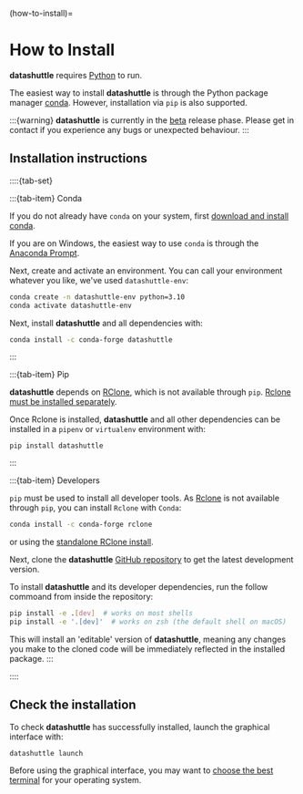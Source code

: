 (how-to-install)=
# How to Install

**datashuttle** requires
[Python](https://www.python.org/)
to run.

The easiest way to install **datashuttle** is through the Python package manager
[conda](https://docs.conda.io/en/latest/). However,
installation via `pip` is also supported.

:::{warning}
**datashuttle** is currently in the [beta](https://en.wikipedia.org/wiki/Software_release_life_cycle#Beta) release phase. Please
get in contact if you experience any bugs or unexpected behaviour.
:::

## Installation instructions

::::{tab-set}

:::{tab-item} Conda

If you do not already have `conda` on your system, first
[download and install conda](https://docs.anaconda.com/free/miniconda/miniconda-install/).

If you are on Windows, the easiest way to use `conda` is through the [Anaconda Prompt](https://docs.anaconda.com/free/anaconda/getting-started/index.html).

Next, create and activate an environment.  You can call your environment whatever you like,
we've used `datashuttle-env`:

```sh
conda create -n datashuttle-env python=3.10
conda activate datashuttle-env
```

Next, install **datashuttle** and all dependencies with:

```sh
conda install -c conda-forge datashuttle
```

:::

:::{tab-item} Pip

**datashuttle** depends on [RClone](https://rclone.org/), which is not available through `pip`.
[Rclone must be installed separately](https://rclone.org/downloads/).

Once Rclone is installed, **datashuttle** and all other dependencies can be
installed in a `pipenv` or `virtualenv` environment with:

```shell
pip install datashuttle
```

:::

:::{tab-item} Developers

`pip` must be used to install all developer tools. As
[Rclone](https://rclone.org/)
is not
available through `pip`, you can
install `Rclone` with `Conda`:

```sh
conda install -c conda-forge rclone
```

or using the [standalone RClone install](https://rclone.org/downloads/).

Next, clone the **datashuttle**
[GitHub repository](https://github.com/neuroinformatics-unit/datashuttle/)
to get the latest development version.

To install **datashuttle** and its developer dependencies,
run the follow commoand from inside the repository:

```sh
pip install -e .[dev]  # works on most shells
pip install -e '.[dev]'  # works on zsh (the default shell on macOS)
```

This will install an 'editable' version of **datashuttle**, meaning
any changes you make to the cloned code will be immediately
reflected in the installed package.
:::

::::

## Check the installation

To check **datashuttle** has successfully installed, launch the
graphical interface with:

```shell
datashuttle launch
```

Before using the graphical interface, you may want to
[choose the best terminal](how-to-choose-a-terminal)
for your operating system.
